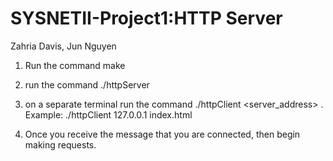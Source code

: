 # SYSNETII-Project1:HTTP Server

Zahria Davis, Jun Nguyen

1. Run the command make

2. run the command ./httpServer 

3. on a separate terminal run the command ./httpClient <server_address> <filename>. Example: ./httpClient 127.0.0.1 index.html

4. Once you receive the message that you are connected, then begin making requests.
